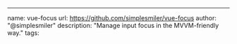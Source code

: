 ---
name: vue-focus
url: https://github.com/simplesmiler/vue-focus
author: "@simplesmiler"
description: "Manage input focus in the MVVM-friendly way."
tags: